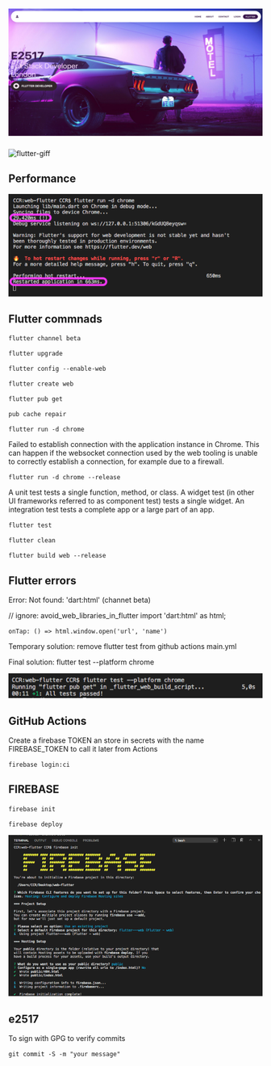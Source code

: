 # ![logo][]

![flutter-giff][]

## Performance

![performance][]

## Flutter commnads

```
flutter channel beta
```

```
flutter upgrade
```

```
flutter config --enable-web
```

```
flutter create web
```

```
flutter pub get
```

```
pub cache repair
```

```
flutter run -d chrome
```

Failed to establish connection with the application instance in Chrome.
This can happen if the websocket connection used by the web tooling is unable to correctly establish a connection, for example due to a firewall.

```
flutter run -d chrome --release
```

A unit test tests a single function, method, or class.
A widget test (in other UI frameworks referred to as component test) tests a single widget.
An integration test tests a complete app or a large part of an app.

```
flutter test
```

```
flutter clean
```

```
flutter build web --release
```

## Flutter errors

Error: Not found: 'dart:html' (channet beta)

// ignore: avoid_web_libraries_in_flutter
import 'dart:html' as html;

```
onTap: () => html.window.open('url', 'name')
```

Temporary solution: remove flutter test from github actions main.yml

Final solution: flutter test --platform chrome 

![test][]

## GitHub Actions

Create a firebase TOKEN an store in secrets with the name FIREBASE_TOKEN to call it later from Actions

```
firebase login:ci
```

## FIREBASE

```
firebase init
```

```
firebase deploy
```

![firebase][]

## e2517

To sign with GPG to verify commits

```
git commit -S -m "your message"
```

[logo]: https://github.com/E2517/images/blob/main/images/flutter-web/flutterwebsite.png
[firebase]: https://github.com/E2517/images/blob/main/images/flutter-web/firebase.png
[flutter-giff]: https://github.com/E2517/images/blob/main/images/flutter-web/flutterweb.gif
[performance]: https://github.com/E2517/images/blob/main/images/flutter-web/terminal.png
[test]: https://github.com/E2517/images/blob/main/images/flutter-web/fluttertest%20.png
